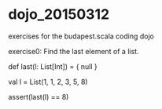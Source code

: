 # dojo_20150312
exercises for the budapest.scala coding dojo

exercise0:
Find the last element of a list.

  def last(l: List[Int]) = {
    null
  }

  val l = List(1, 1, 2, 3, 5, 8)

  assert(last(l) == 8)

